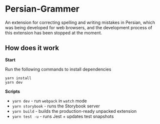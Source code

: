 # Persian-Grammer
An extension for correcting spelling and writing mistakes in Persian, which was being developed for web browsers, and the development process of this extension has been stopped at the moment.

## How does it work

**Start**

Run the following commands to install dependencies

```
yarn install
yarn dev
```

**Scripts**

-   `yarn dev` - run `webpack` in `watch` mode
-   `yarn storybook` - runs the Storybook server
-   `yarn build` - builds the production-ready unpacked extension
-   `yarn test -u` - runs Jest + updates test snapshots
